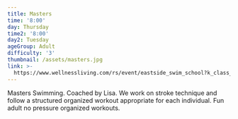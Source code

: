 ```yaml
---
title: Masters
time: '8:00'
day: Thursday
time2: '8:00'
day2: Tuesday
ageGroup: Adult
difficulty: '3'
thumbnail: /assets/masters.jpg
link: >-
  https://www.wellnessliving.com/rs/event/eastside_swim_school?k_class_tab=10933&uid=0&id_class_tab=2
---
```

Masters Swimming. Coached by Lisa. We work on stroke technique and follow a structured organized workout appropriate for each individual. Fun adult no pressure organized workouts.
